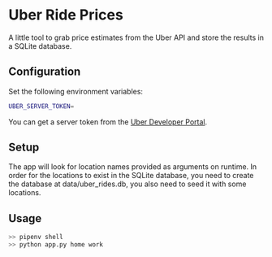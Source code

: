# Uber Ride Prices

A little tool to grab price estimates from the Uber API and store the results in a SQLite database.

## Configuration

Set the following environment variables:

```bash
UBER_SERVER_TOKEN=
```

You can get a server token from the [Uber Developer Portal](https://developer.uber.com/dashboard/).

## Setup

The app will look for location names provided as arguments on runtime. In order for the locations to exist in the SQLite database, you need to create the database at data/uber_rides.db, you also need to seed it with some locations.

## Usage

```bash
>> pipenv shell
>> python app.py home work
```